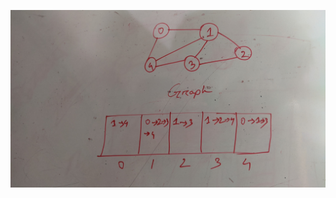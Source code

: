![alt text](https://github.com/syedmahedi/Data-Structure-and-Algorithm/blob/main/Graph/Graph%20Representation/visualization.jpg)
